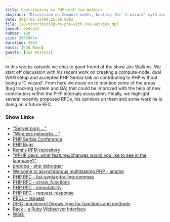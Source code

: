 ```yaml
---
title: Contributing to PHP with Joe Watkins
abstract: "Discussion on Compute-nodes, busting the 'C wizard' myth and proposed RFCs"
date: 2017-02-15T09:25:00.000Z
file: 120-contributing-to-php-with-joe-watkins.mp3
layout: podcast
number: 120
size: 26039854
duration: 2949
hosts: [Edd Mann]
guests: [Joe Watkins]
---
```


In this weeks episode we chat to good friend of the show Joe Watkins.
We start off discussion with his recent work on creating a compute-node, dual WAN setup and accepted PHP Serbia talk on contributing to PHP without being a 'C wizard'.
From here we move on to mention some of the areas (bug tracking system and QA) that could be improved with the help of new contributors within the PHP internals ecosystem.
Finally, we highlight several recently proposed RFCs, his opinions on them and some work he is doing on a future RFC.

### Show Links

- ["Server porn ..."](https://twitter.com/krakjoe/status/813351667219525633)
- ["Wireless networks ..."](https://twitter.com/krakjoe/status/821318769834344448)
- [PHP Serbia Conference](http://conf2016.phpsrbija.rs/)
- [PHP Bugs](https://bugs.php.net/)
- [Remi's RPM repository](http://rpms.famillecollet.com/)
- ["#PHP devs: what features/changes would you like to see in the language?"](https://twitter.com/notajf/status/821539487721394177)
- [phpdbg - php debugger](http://phpdbg.com/)
- [Welcome to asynchronous multitasking PHP - amphp](http://amphp.org/)
- [PHP RFC - list-syntax-trailing-commas](https://wiki.php.net/rfc/list-syntax-trailing-commas)
- [PHP RFC - arrow_functions](https://wiki.php.net/rfc/arrow_functions)
- [PHP RFC - immutability](https://wiki.php.net/rfc/immutability)
- [PHP RFC - request_response](https://wiki.php.net/rfc/request_response)
- [PECL - request](https://pecl.php.net/package/request)
- [[RFC] implement throws type for functions and methods](https://github.com/krakjoe/php-src/commit/46d8c666663d1ed0720bd14d9602a44b886f88dc)
- [Rack - a Ruby Webserver Interface](https://rack.github.io/)
- [WSGI](http://wsgi.readthedocs.io/en/latest/)
